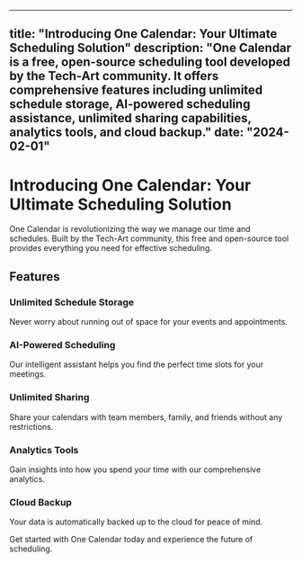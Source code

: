 
---
title: "Introducing One Calendar: Your Ultimate Scheduling Solution"
description: "One Calendar is a free, open-source scheduling tool developed by the Tech-Art community. It offers comprehensive features including unlimited schedule storage, AI-powered scheduling assistance, unlimited sharing capabilities, analytics tools, and cloud backup."
date: "2024-02-01"
---

# Introducing One Calendar: Your Ultimate Scheduling Solution

One Calendar is revolutionizing the way we manage our time and schedules. Built by the Tech-Art community, this free and open-source tool provides everything you need for effective scheduling.

## Features

### Unlimited Schedule Storage
Never worry about running out of space for your events and appointments.

### AI-Powered Scheduling
Our intelligent assistant helps you find the perfect time slots for your meetings.

### Unlimited Sharing
Share your calendars with team members, family, and friends without any restrictions.

### Analytics Tools
Gain insights into how you spend your time with our comprehensive analytics.

### Cloud Backup
Your data is automatically backed up to the cloud for peace of mind.

Get started with One Calendar today and experience the future of scheduling.
